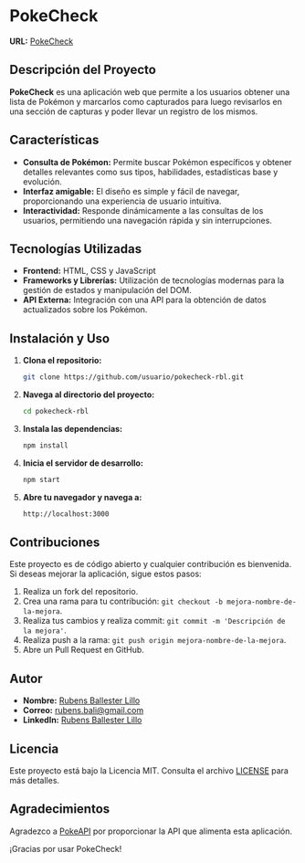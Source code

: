 # PokeCheck

**URL:** [PokeCheck](https://pokecheck-rbl.netlify.app/)

## Descripción del Proyecto

**PokeCheck** es una aplicación web que permite a los usuarios obtener una lista de Pokémon y marcarlos como capturados para luego revisarlos en una sección de capturas y poder llevar un registro de los mismos.

## Características

- **Consulta de Pokémon:** Permite buscar Pokémon específicos y obtener detalles relevantes como sus tipos, habilidades, estadísticas base y evolución.
- **Interfaz amigable:** El diseño es simple y fácil de navegar, proporcionando una experiencia de usuario intuitiva.
- **Interactividad:** Responde dinámicamente a las consultas de los usuarios, permitiendo una navegación rápida y sin interrupciones.

## Tecnologías Utilizadas

- **Frontend:** HTML, CSS y JavaScript
- **Frameworks y Librerías:** Utilización de tecnologías modernas para la gestión de estados y manipulación del DOM.
- **API Externa:** Integración con una API para la obtención de datos actualizados sobre los Pokémon.

## Instalación y Uso

1. **Clona el repositorio:**
   ```bash
   git clone https://github.com/usuario/pokecheck-rbl.git

2. **Navega al directorio del proyecto:**
   ```bash
   cd pokecheck-rbl

3. **Instala las dependencias:**
   ```bash
   npm install

4. **Inicia el servidor de desarrollo:**
   ```bash
   npm start

5. **Abre tu navegador y navega a:**
   ```bash
   http://localhost:3000

## Contribuciones

Este proyecto es de código abierto y cualquier contribución es bienvenida. Si deseas mejorar la aplicación, sigue estos pasos:

1. Realiza un fork del repositorio.
2. Crea una rama para tu contribución: `git checkout -b mejora-nombre-de-la-mejora`.
3. Realiza tus cambios y realiza commit: `git commit -m 'Descripción de la mejora'`.
4. Realiza push a la rama: `git push origin mejora-nombre-de-la-mejora`.
5. Abre un Pull Request en GitHub.

## Autor

- **Nombre:** [Rubens Ballester Lillo](https://github.com/rupi014)
- **Correo:** rubens.bali@gmail.com
- **LinkedIn:** [Rubens Ballester Lillo](https://www.linkedin.com/in/rubensbl/)

## Licencia

Este proyecto está bajo la Licencia MIT. Consulta el archivo [LICENSE](LICENSE) para más detalles.

## Agradecimientos

Agradezco a [PokeAPI](https://pokeapi.co/) por proporcionar la API que alimenta esta aplicación.

¡Gracias por usar PokeCheck!
